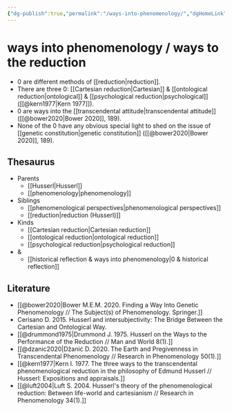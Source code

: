 ```yaml
---
{"dg-publish":true,"permalink":"/ways-into-phenomenology/","dgHomeLink":false,"dgPassFrontmatter":false}
---
```


# ways into phenomenology / ways to the reduction
- 0 are different methods of [[reduction|reduction]].
- There are three 0: [[Cartesian reduction|Cartesian]] & [[ontological reduction|ontological]] & [[psychological reduction|psychological]] ([[@kern1977|Kern 1977]]).
- 0 are ways into the [[transcendental attitude|transcendental attitude]] ([[@bower2020|Bower 2020]], 189).
- None of the 0 have any obvious special light to shed on the issue of [[genetic constitution|genetic constitution]] ([[@bower2020|Bower 2020]], 189).


## Thesaurus
- Parents
	- [[Husserl|Husserl]]
	- [[phenomenology|phenomenology]]
- Siblings
	- [[phenomenological perspectives|phenomenological perspectives]]
	- [[reduction|reduction (Husserl)]]
- Kinds
	- [[Cartesian reduction|Cartesian reduction]]
	- [[ontological reduction|ontological reduction]]
	- [[psychological reduction|psychological reduction]]
- &
	- [[historical reflection & ways into phenomenology|0 & historical reflection]]


## Literature
- [[@bower2020|Bower M.E.M. 2020. Finding a Way Into Genetic Phenomenology // The Subject(s) of Phenomenology. Springer.]]
- Cerisano D. 2015. Husserl and intersubjectivity: The Bridge Between the Cartesian and Ontological Way.
- [[@drummond1975|Drummond J. 1975. Husserl on the Ways to the Performance of the Reduction // Man and World 8(1).]]
- [[@dzanic2020|Džanić D. 2020. The Earth and Pregivenness in Transcendental Phenomenology // Research in Phenomenology 50(1).]]
- [[@kern1977|Kern I. 1977. The three ways to the transcendental phenomenological reduction in the philosophy of Edmund Husserl // Husserl: Expositions and appraisals.]]
- [[@luft2004|Luft S. 2004. Husserl's theory of the phenomenological reduction: Between life-world and cartesianism // Research in Phenomenology 34(1).]]


